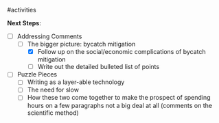 #activities 

**Next Steps**:

- [ ] Addressing Comments
	- [ ] The bigger picture: bycatch mitigation
		- [x] Follow up on the social/economic complications of bycatch mitigation
		- [ ] Write out the detailed bulleted list of points
- [ ] Puzzle Pieces
	- [ ] Writing as a layer-able technology 
	- [ ] The need for slow
	- [ ] How these two come together to make the prospect of spending hours on a few paragraphs not a big deal at all (comments on the scientific method)
